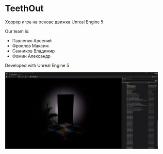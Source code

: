 # TeethOut
Хоррор игра на основе движка Unreal Engine 5


Our team is:
- Павленко Арсений
- Фроллов Максим
- Санников Владимир
- Фомин Александр

Developed with Unreal Engine 5

<img src="teethout.png">

